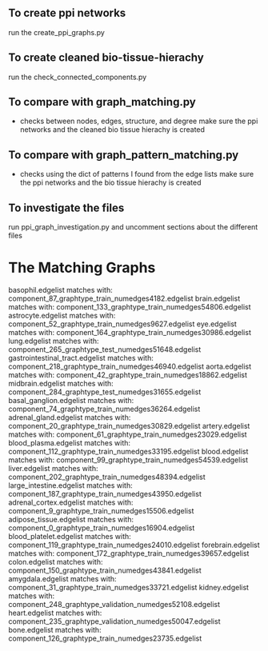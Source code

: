 ## To create ppi networks

run the create_ppi_graphs.py 

## To create cleaned bio-tissue-hierachy

run the check_connected_components.py

## To compare with graph_matching.py
- checks between nodes, edges, structure, and degree 
make sure the ppi networks and the cleaned bio tissue hierachy is created

## To compare with graph_pattern_matching.py
- checks using the dict of patterns I found from the edge lists
make sure the ppi networks and the  bio tissue hierachy is created

## To investigate the files
run ppi_graph_investigation.py and uncomment sections about the different files


# The Matching Graphs

basophil.edgelist matches with: component_87_graphtype_train_numedges4182.edgelist
brain.edgelist matches with: component_133_graphtype_train_numedges54806.edgelist
astrocyte.edgelist matches with: component_52_graphtype_train_numedges9627.edgelist
eye.edgelist matches with: component_164_graphtype_train_numedges30986.edgelist
lung.edgelist matches with: component_265_graphtype_test_numedges51648.edgelist
gastrointestinal_tract.edgelist matches with: component_218_graphtype_train_numedges46940.edgelist
aorta.edgelist matches with: component_42_graphtype_train_numedges18862.edgelist
midbrain.edgelist matches with: component_284_graphtype_test_numedges31655.edgelist
basal_ganglion.edgelist matches with: component_74_graphtype_train_numedges36264.edgelist
adrenal_gland.edgelist matches with: component_20_graphtype_train_numedges30829.edgelist
artery.edgelist matches with: component_61_graphtype_train_numedges23029.edgelist
blood_plasma.edgelist matches with: component_112_graphtype_train_numedges33195.edgelist
blood.edgelist matches with: component_99_graphtype_train_numedges54539.edgelist
liver.edgelist matches with: component_202_graphtype_train_numedges48394.edgelist
large_intestine.edgelist matches with: component_187_graphtype_train_numedges43950.edgelist
adrenal_cortex.edgelist matches with: component_9_graphtype_train_numedges15506.edgelist
adipose_tissue.edgelist matches with: component_0_graphtype_train_numedges16904.edgelist
blood_platelet.edgelist matches with: component_119_graphtype_train_numedges24010.edgelist
forebrain.edgelist matches with: component_172_graphtype_train_numedges39657.edgelist
colon.edgelist matches with: component_150_graphtype_train_numedges43841.edgelist
amygdala.edgelist matches with: component_31_graphtype_train_numedges33721.edgelist
kidney.edgelist matches with: component_248_graphtype_validation_numedges52108.edgelist
heart.edgelist matches with: component_235_graphtype_validation_numedges50047.edgelist
bone.edgelist matches with: component_126_graphtype_train_numedges23735.edgelist
